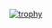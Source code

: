 [![trophy](https://github-profile-trophy.vercel.app/?username=iwanagat85)](https://github.com/ryo-ma/github-profile-trophy)
